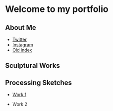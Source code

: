 # Welcome to my portfolio

## About Me
 - [Twitter](https://twitter.com/thingspockydoes)
 - [Instagram](https://www.instagram.com/pockyyyyyy_tnt/)
 - [Old index](./index-demo.html)

## Sculptural Works

## Processing Sketches

 - [Work 1](sketch/w1)
 
 - Work 2
